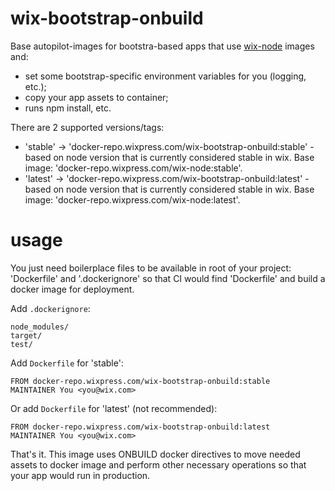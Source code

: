 # wix-bootstrap-onbuild

Base autopilot-images for bootstra-based apps that use [wix-node](https://github.com/wix-private/wix-node-docker-base) images and:
 - set some bootstrap-specific environment variables for you (logging, etc.);
 - copy your app assets to container;
 - runs npm install, etc.

There are 2 supported versions/tags:
 - 'stable' -> 'docker-repo.wixpress.com/wix-bootstrap-onbuild:stable' - based on node version that is currently considered stable in wix. Base image: 'docker-repo.wixpress.com/wix-node:stable'.
 - 'latest' -> 'docker-repo.wixpress.com/wix-bootstrap-onbuild:latest' - based on node version that is currently considered stable in wix. Base image: 'docker-repo.wixpress.com/wix-node:latest'.

# usage

You just need boilerplace files to be available in root of your project: 'Dockerfile' and '.dockerignore' so that CI would find 'Dockerfile' and build a docker image for deployment.

Add `.dockerignore`:

```
node_modules/
target/
test/
```

Add `Dockerfile` for 'stable':

```
FROM docker-repo.wixpress.com/wix-bootstrap-onbuild:stable
MAINTAINER You <you@wix.com>
```

Or add `Dockerfile` for 'latest' (not recommended):

```
FROM docker-repo.wixpress.com/wix-bootstrap-onbuild:latest
MAINTAINER You <you@wix.com>
```


That's it. This image uses ONBUILD docker directives to move needed assets to docker image and perform other necessary operations so that your app would run in production.
